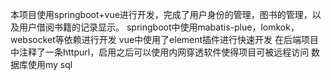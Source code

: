 本项目使用springboot+vue进行开发，完成了用户身份的管理，图书的管理，以及用户借阅书籍的记录显示。
springboot中使用mabatis-plue，lomkok，websocket等依赖进行开发
vue中使用了element插件进行快速开发
在后端项目中注释了一条httpurl，启用之后可以使用内网穿透软件使得项目可被远程访问
数据库使用my sql
